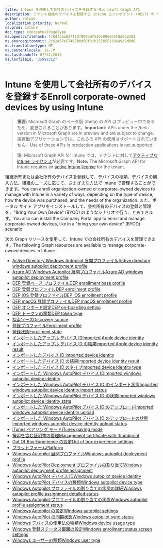 ```yaml
---
title: Intune を使用して会社のデバイスを登録する-Microsoft Graph API
description: テナント組織のデバイスを登録する Intune エンドポイント (REST) の Microsoft Graph API の一覧を示します。
author: rolyon
localization_priority: Normal
ms.prod: intune
doc_type: conceptualPageType
ms.openlocfilehash: f784f3aa837f13f009bd7520e89e045f8d952292
ms.sourcegitcommit: 2c62457e57467b8d50f21b255b553106a9a5d8d6
ms.translationtype: MT
ms.contentlocale: ja-JP
ms.lasthandoff: 07/31/2019
ms.locfileid: "35999312"
---
```

# <a name="enroll-corporate-owned-devices-by-using-intune"></a><span data-ttu-id="eeaf1-103">Intune を使用して会社所有のデバイスを登録する</span><span class="sxs-lookup"><span data-stu-id="eeaf1-103">Enroll corporate-owned devices by using Intune</span></span>

> <span data-ttu-id="eeaf1-104">**重要:** Microsoft Graph のベータ版 (/beta) の API はプレビュー中であるため、変更されることがあります。</span><span class="sxs-lookup"><span data-stu-id="eeaf1-104">**Important:** APIs under the /beta version in Microsoft Graph are in preview and are subject to change.</span></span> <span data-ttu-id="eeaf1-105">実稼働アプリケーションでは、これらの API の使用はサポートされていません。</span><span class="sxs-lookup"><span data-stu-id="eeaf1-105">Use of these APIs in production applications is not supported.</span></span>

> <span data-ttu-id="eeaf1-106">**注:** Microsoft Graph API for Intune では、テナントに対して[アクティブな intune ライセンス](https://go.microsoft.com/fwlink/?linkid=839381)が必要です。</span><span class="sxs-lookup"><span data-stu-id="eeaf1-106">**Note:** The Microsoft Graph API for Intune requires an [active Intune license](https://go.microsoft.com/fwlink/?linkid=839381) for the tenant.</span></span>

<span data-ttu-id="eeaf1-107">組織所有または会社所有のデバイスを登録して、デバイスの種類、デバイスの購入方法、組織のニーズに応じて、さまざまな方法で Intune で管理することができます。</span><span class="sxs-lookup"><span data-stu-id="eeaf1-107">You can enroll organization-owned or corporate-owned devices to manage with Intune in a variety of ways, depending on the type of device, how the device was purchased, and the needs of the organization.</span></span> <span data-ttu-id="eeaf1-108">また、ポータル サイト アプリをインストールして、会社所有のデバイスの登録と管理を、"Bring Your Own Device" (BYOD) のようなシナリオで行うこともできます。</span><span class="sxs-lookup"><span data-stu-id="eeaf1-108">You also can install the Company Portal app to enroll and manage corporate-owned devices, like in a "bring your own device" (BYOD) scenario.</span></span>

<span data-ttu-id="eeaf1-109">次の Graph リソースを使用して、Intune での会社所有のデバイスを管理できます。</span><span class="sxs-lookup"><span data-stu-id="eeaf1-109">The following Graph resources are available to manage corporate-owned devices in Intune:</span></span>

- [<span data-ttu-id="eeaf1-110">Active Directory Windows Autopilot 展開プロファイル</span><span class="sxs-lookup"><span data-stu-id="eeaf1-110">Active directory windows autopilot deployment profile</span></span>](intune-enrollment-activedirectorywindowsautopilotdeploymentprofile.md)
- [<span data-ttu-id="eeaf1-111">Azure AD Windows Autopilot 展開プロファイル</span><span class="sxs-lookup"><span data-stu-id="eeaf1-111">Azure AD windows autopilot deployment profile</span></span>](intune-enrollment-azureadwindowsautopilotdeploymentprofile.md)
- [<span data-ttu-id="eeaf1-112">DEP 登録ベース プロファイル</span><span class="sxs-lookup"><span data-stu-id="eeaf1-112">DEP enrollment base profile</span></span>](intune-enrollment-depenrollmentbaseprofile.md)
- [<span data-ttu-id="eeaf1-113">DEP 登録プロファイル</span><span class="sxs-lookup"><span data-stu-id="eeaf1-113">DEP enrollment profile</span></span>](intune-enrollment-depenrollmentprofile.md)
- [<span data-ttu-id="eeaf1-114">DEP iOS 登録プロファイル</span><span class="sxs-lookup"><span data-stu-id="eeaf1-114">DEP iOS enrollment profile</span></span>](intune-enrollment-depiosenrollmentprofile.md)
- [<span data-ttu-id="eeaf1-115">DEP macOS 登録プロファイル</span><span class="sxs-lookup"><span data-stu-id="eeaf1-115">DEP macOS enrollment profile</span></span>](intune-enrollment-depmacosenrollmentprofile.md)
- [<span data-ttu-id="eeaf1-116">DEP オンボード設定</span><span class="sxs-lookup"><span data-stu-id="eeaf1-116">DEP on-boarding setting</span></span>](intune-enrollment-deponboardingsetting.md)
- [<span data-ttu-id="eeaf1-117">DEP トークンの種類</span><span class="sxs-lookup"><span data-stu-id="eeaf1-117">DEP token type</span></span>](intune-enrollment-deptokentype.md)
- [<span data-ttu-id="eeaf1-118">探索ソース</span><span class="sxs-lookup"><span data-stu-id="eeaf1-118">Discovery source</span></span>](intune-enrollment-discoverysource.md)
- [<span data-ttu-id="eeaf1-119">登録プロファイル</span><span class="sxs-lookup"><span data-stu-id="eeaf1-119">Enrollment profile</span></span>](intune-enrollment-enrollmentprofile.md)
- [<span data-ttu-id="eeaf1-120">登録状態</span><span class="sxs-lookup"><span data-stu-id="eeaf1-120">Enrollment state</span></span>](intune-enrollment-enrollmentstate.md)
- [<span data-ttu-id="eeaf1-121">インポートしたアップル デバイス ID</span><span class="sxs-lookup"><span data-stu-id="eeaf1-121">Imported Apple device identity</span></span>](intune-enrollment-importedappledeviceidentity.md)
- [<span data-ttu-id="eeaf1-122">インポートしたアップル デバイス ID の結果</span><span class="sxs-lookup"><span data-stu-id="eeaf1-122">Imported Apple device identity result</span></span>](intune-enrollment-importedappledeviceidentityresult.md)
- [<span data-ttu-id="eeaf1-123">インポートしたデバイス ID </span><span class="sxs-lookup"><span data-stu-id="eeaf1-123">Imported device identity</span></span>](intune-enrollment-importeddeviceidentity.md)
- [<span data-ttu-id="eeaf1-124">インポートしたデバイス ID の結果</span><span class="sxs-lookup"><span data-stu-id="eeaf1-124">Imported device identity result</span></span>](intune-enrollment-importeddeviceidentityresult.md)
- [<span data-ttu-id="eeaf1-125">インポートしたデバイス ID のタイプ</span><span class="sxs-lookup"><span data-stu-id="eeaf1-125">Imported device identity type</span></span>](intune-enrollment-importeddeviceidentitytype.md)
- [<span data-ttu-id="eeaf1-126">インポートした Windows AutoPilot デバイス ID</span><span class="sxs-lookup"><span data-stu-id="eeaf1-126">Imported windows autopilot device identity</span></span>](intune-enrollment-importedwindowsautopilotdeviceidentity.md)
- [<span data-ttu-id="eeaf1-127">インポートした Windows AutoPilot デバイス ID のインポート状態</span><span class="sxs-lookup"><span data-stu-id="eeaf1-127">Imported windows autopilot device identity import status</span></span>](intune-enrollment-importedwindowsautopilotdeviceidentityimportstatus.md)
- [<span data-ttu-id="eeaf1-128">インポートした Windows AutoPilot デバイス ID の状態</span><span class="sxs-lookup"><span data-stu-id="eeaf1-128">Imported windows autopilot device identity state</span></span>](intune-enrollment-importedwindowsautopilotdeviceidentitystate.md)
- [<span data-ttu-id="eeaf1-129">インポートした Windows AutoPilot デバイス ID のアップロード</span><span class="sxs-lookup"><span data-stu-id="eeaf1-129">Imported windows autopilot device identity upload</span></span>](intune-enrollment-importedwindowsautopilotdeviceidentityupload.md)
- [<span data-ttu-id="eeaf1-130">インポートした Windows AutoPilot デバイス ID のアップロードの状態</span><span class="sxs-lookup"><span data-stu-id="eeaf1-130">Imported windows autopilot device identity upload status</span></span>](intune-enrollment-importedwindowsautopilotdeviceidentityuploadstatus.md)
- [<span data-ttu-id="eeaf1-131">iTunes ペアリング モード</span><span class="sxs-lookup"><span data-stu-id="eeaf1-131">iTunes pairing mode</span></span>](intune-enrollment-itunespairingmode.md)
- [<span data-ttu-id="eeaf1-132">拇印を含む証明書の管理</span><span class="sxs-lookup"><span data-stu-id="eeaf1-132">Management certificate with thumbprint</span></span>](intune-enrollment-managementcertificatewiththumbprint.md)
- [<span data-ttu-id="eeaf1-133">Out Of Box Experience の設定</span><span class="sxs-lookup"><span data-stu-id="eeaf1-133">Out of box experience settings</span></span>](intune-enrollment-outofboxexperiencesettings.md)
- [<span data-ttu-id="eeaf1-134">プラットフォーム</span><span class="sxs-lookup"><span data-stu-id="eeaf1-134">Platform</span></span>](intune-enrollment-platform.md)
- [<span data-ttu-id="eeaf1-135">Windows Autopilot 展開プロファイル</span><span class="sxs-lookup"><span data-stu-id="eeaf1-135">Windows autopilot deployment profile</span></span>](intune-enrollment-windowsautopilotdeploymentprofile.md)
- [<span data-ttu-id="eeaf1-136">Windows AutoPilot Deployment プロファイルの割り当て</span><span class="sxs-lookup"><span data-stu-id="eeaf1-136">Windows autopilot deployment profile assignment</span></span>](intune-enrollment-windowsautopilotdeploymentprofileassignment.md)
- [<span data-ttu-id="eeaf1-137">Windows AutoPilot デバイス ID</span><span class="sxs-lookup"><span data-stu-id="eeaf1-137">Windows autopilot device identity</span></span>](intune-enrollment-windowsautopilotdeviceidentity.md)
- [<span data-ttu-id="eeaf1-138">Windows AutoPilot デバイスの種類</span><span class="sxs-lookup"><span data-stu-id="eeaf1-138">Windows autopilot device type</span></span>](intune-enrollment-windowsautopilotdevicetype.md)
- [<span data-ttu-id="eeaf1-139">Windows Autopilot プロファイルの割り当ての状態の詳細</span><span class="sxs-lookup"><span data-stu-id="eeaf1-139">Windows autopilot profile assignment detailed status</span></span>](intune-enrollment-windowsautopilotprofileassignmentdetailedstatus.md)
- [<span data-ttu-id="eeaf1-140">Windows Autopilot プロファイルの割り当ての状態</span><span class="sxs-lookup"><span data-stu-id="eeaf1-140">Windows autopilot profile assignment status</span></span>](intune-enrollment-windowsautopilotprofileassignmentstatus.md)
- [<span data-ttu-id="eeaf1-141">Windows Autopilot の設定</span><span class="sxs-lookup"><span data-stu-id="eeaf1-141">Windows autopilot settings</span></span>](intune-enrollment-windowsautopilotsettings.md)
- [<span data-ttu-id="eeaf1-142">Windows AutoPilot の同期状態</span><span class="sxs-lookup"><span data-stu-id="eeaf1-142">Windows autopilot sync status</span></span>](intune-enrollment-windowsautopilotsyncstatus.md)
- [<span data-ttu-id="eeaf1-143">Windows デバイスの使用法の種類</span><span class="sxs-lookup"><span data-stu-id="eeaf1-143">Windows device usage type</span></span>](intune-enrollment-windowsdeviceusagetype.md)
- [<span data-ttu-id="eeaf1-144">Windows 登録ステータス画面の設定</span><span class="sxs-lookup"><span data-stu-id="eeaf1-144">Windows enrollment status screen settings</span></span>](intune-enrollment-windowsenrollmentstatusscreensettings.md)
- [<span data-ttu-id="eeaf1-145">Windows ユーザーの種類</span><span class="sxs-lookup"><span data-stu-id="eeaf1-145">Windows user type</span></span>](intune-enrollment-windowsusertype.md)

